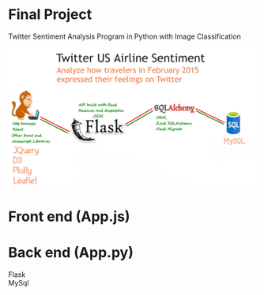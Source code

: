 # Final Project
Twitter Sentiment Analysis Program in Python with Image Classification


![alt text](https://github.com/annatheking/Project3_AirlineTweets/blob/master/overview.png)  
  
  

# Front end (App.js) 

  
  
# Back end (App.py)  
Flask  
MySql  
